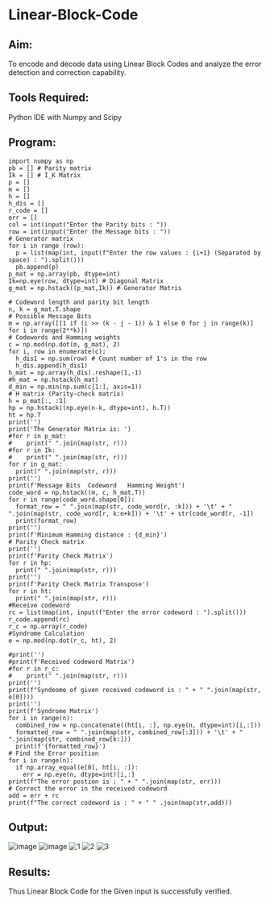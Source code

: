 # Linear-Block-Code
## Aim:
To encode and decode data using Linear Block Codes and analyze the error detection and correction capability.
## Tools Required:
Python IDE with Numpy and Scipy
## Program:
~~~
import numpy as np
pb = [] # Parity matrix
Ik = [] # I_K Matrix
p = []
m = []
h = []
h_dis = []
r_code = []
err = []
col = int(input("Enter the Parity bits : "))
row = int(input("Enter the Message bits : "))
# Generator matrix
for i in range (row):
  p = list(map(int, input(f"Enter the row values : {i+1} (Separated by space) : ").split()))
  pb.append(p)
p_mat = np.array(pb, dtype=int)
Ik=np.eye(row, dtype=int) # Diagonal Matrix
g_mat = np.hstack((p_mat,Ik)) # Generator Matris

# Codeword length and parity bit length
n, k = g_mat.T.shape
# Possible Message Bits
m = np.array([[1 if (i >> (k - j - 1)) & 1 else 0 for j in range(k)] for i in range(2**k)])
# Codewords and Hamming weights
c = np.mod(np.dot(m, g_mat), 2)
for i, row in enumerate(c):
  h_dis1 = np.sum(row) # Count number of 1's in the row
  h_dis.append(h_dis1)
h_mat = np.array(h_dis).reshape(1,-1)
#h_mat = np.hstack(h_mat)
d_min = np.min(np.sum(c[1:], axis=1))
# H matrix (Parity-check matrix)
h = p_mat[:, :3]
hp = np.hstack((np.eye(n-k, dtype=int), h.T))
ht = hp.T
print('')
print('The Generator Matrix is: ')
#for r in p_mat: 
#    print(" ".join(map(str, r)))
#for r in Ik: 
#    print(" ".join(map(str, r)))
for r in g_mat: 
  print(" ".join(map(str, r)))
print('')
print(f'Message Bits  Codeword   Hamming Weight')
code_word = np.hstack((m, c, h_mat.T))
for r in range(code_word.shape[0]):
  format_row = " ".join(map(str, code_word[r, :k])) + '\t' + " ".join(map(str, code_word[r, k:n+k])) + '\t' + str(code_word[r, -1])
  print(format_row)
print('')
print(f'Minimum Hamming distance : {d_min}')
# Parity Check matrix
print('')
print(f'Parity Check Matrix')
for r in hp:
  print(" ".join(map(str, r)))
print('')
print(f'Parity Check Matrix Transpose')
for r in ht:
  print(" ".join(map(str, r)))
#Receive codeword
rc = list(map(int, input(f"Enter the error codeword : ").split()))
r_code.append(rc)
r_c = np.array(r_code)
#Syndrome Calculation
e = np.mod(np.dot(r_c, ht), 2)

#print('')
#print(f'Received codeword Matrix')
#for r in r_c:
#    print(" ".join(map(str, r)))
print('')
print(f"Syndeome of given received codeword is : " + " ".join(map(str, e[0])))
print('')
print(f'Syndrome Matrix')
for i in range(n):
  combined_row = np.concatenate((ht[i, :], np.eye(n, dtype=int)[i,:]))
  formatted_row = " ".join(map(str, combined_row[:3])) + '\t' + " ".join(map(str, combined_row[k:]))
  print(f'{formatted_row}')
# Find the Error position
for i in range(n):
  if np.array_equal(e[0], ht[i, :]):
    err = np.eye(n, dtype=int)[i,:]
print(f"The error postion is : " + " ".join(map(str, err)))
# Correct the error in the received codeword
add = err + rc
print(f"The correct codeword is : " + " " .join(map(str,add)))
~~~
## Output:
![image](https://github.com/user-attachments/assets/46a0afa8-0bee-4412-94c1-c93332c39abe)
![image](https://github.com/user-attachments/assets/409f9fb7-a11f-4853-bf2d-5c3da664281c)
![1](https://github.com/user-attachments/assets/c0f758c2-79f9-40e8-b93b-b8237edfc7cf)
![2](https://github.com/user-attachments/assets/efbb395c-7cc9-4ad5-9828-1d40282bfe6d)
![3](https://github.com/user-attachments/assets/b12ed9f2-4a6e-440c-b560-db697f975801)


## Results:
Thus Linear Block Code for the Given input is successfully verified.
